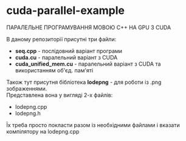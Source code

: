 # cuda-parallel-example
ПАРАЛЕЛЬНЕ ПРОГРАМУВАННЯ МОВОЮ C++ НА GPU З CUDA

В даному репозиторії присутні три файли:
- **seq.cpp** - послідовний варіант програми
- **cuda.cu** - паралельний варіант з CUDA
- **cuda_unified_mem.cu** - паралельний варіант з CUDA та використанням об'єд. пам'яті

Також тут присутня бібліотека **lodepng** - для роботи із .png зображеннями.  
Представлена вона у вигляді 2-х файлів: 
- lodepng.cpp
- lodepng.h

Їх треба просто покласти разом із необхідними файлами і вказати компілятору на lodepng.cpp
